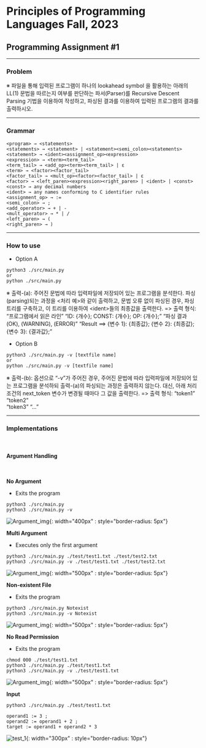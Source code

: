 # Principles of Programming Languages Fall, 2023
## Programming Assignment #1

<hr>

### Problem
※ 파일을 통해 입력된 프로그램이 하나의 lookahead symbol 을 활용하는 아래의 LL(1) 
문법을 따르는지 여부를 판단하는 파서(Parser)를 Recursive Descent Parsing 기법을 
이용하여 작성하고, 파싱된 결과를 이용하여 입력된 프로그램의 결과를 출력하시오. 
<hr>

### Grammar

```
<program> → <statements>
<statements> → <statement> | <statement><semi_colon><statements>
<statement> → <ident><assignment_op><expression>
<expression> → <term><term_tail>
<term_tail> → <add_op><term><term_tail> | ε
<term> → <factor><factor_tail>
<factor_tail> → <mult_op><factor><factor_tail> | ε
<factor> → <left_paren><expression><right_paren> | <ident> | <const>
<const> → any decimal numbers
<ident> → any names conforming to C identifier rules
<assignment_op> → :=
<semi_colon> → ;
<add_operator> → + | -
<mult_operator> → * | /
<left_paren> → (
<right_paren> → )
```
<hr>

### How to use
* Option A
```
python3 ./src/main.py
or
python ./src/main.py
```
※ 출력-(a): 주어진 문법에 따라 입력파일에 저장되어 있는 프로그램을 분석한다. 
파싱(parsing)되는 과정을 <처리 예>와 같이 출력하고, 문법 오류 없이 파싱된 경우, 파싱 
트리를 구축하고, 이 트리를 이용하여 &lt;ident&gt;들의 최종값을 출력한다. 
=> 출력 형식: 
“프로그램에서 읽은 라인” 
“ID: {개수}; CONST: {개수}; OP: {개수};” 
“파싱 결과 (OK), (WARNING), (ERROR)” 
“Result ==> {변수 1}: {최종값}; {변수 2}: {최종값}; {변수 3}: {결과값};”  
* Option B
```
python3 ./src/main.py -v [textfile name]
or
python ./src/main.py -v [textfile name]
```
※ 출력-(b): 옵션으로 “-v”가 주어진 경우, 주어진 문법에 따라 입력파일에 저장되어 있는 
프로그램을 분석하되 출력-(a)의 파싱되는 과정은 출력하지 않는다. 대신, 아래 처리 조건의 
next_token 변수가 변경될 때마다 그 값을 출력한다. 
=> 출력 형식: 
“token1” 
“token2”  
“token3”
“...”
<hr>


### Implementations
<br>

#### Argument Handling
<br>

**No Argument**
- Exits the program
```
python3 ./src/main.py
python3 ./src/main.py -v
```
![Argument_img](./img/img_1.png){: width="400px" : style="border-radius: 5px"}


**Multi Argument**
- Executes only the first argument
```
python3 ./src/main.py ./test/test1.txt ./test/test2.txt
python3 ./src/main.py -v ./test/test1.txt ./test/test2.txt
```
![Argument_img](./img/img_2.png){: width="500px" : style="border-radius: 5px"}

**Non-existent File**
- Exits the program
```
python3 ./src/main.py Notexist
python3 ./src/main.py -v Notexist
```
![Argument_img](./img/img_3.png){: width="500px" : style="border-radius: 5px"}

**No Read Permission**
- Exits the program
```
chmod 000 ./test/test1.txt 
python3 ./src/main.py ./test/test1.txt
python3 ./src/main.py -v ./test/test1.txt
```
![Argument_img](./img/img_4.png){: width="500px" : style="border-radius: 5px"}



**Input**

```
python3 ./src/main.py ./test/test1.txt
```
```
operand1 := 3 ;
operand2 := operand1 + 2 ;
target := operand1 + operand2 * 3
```
![test_1](./img/img_5.png){: width="300px" : style="border-radius: 10px"}